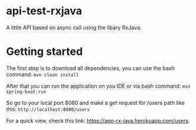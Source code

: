 # api-test-rxjava
A little API based on async call using the libary RxJava.
# Getting started
The first step is to download all dependencies, you can use the bash command: 
```mvn clean install```


After that you can run the application on you IDE or via bash command:
```mvn spring-boot:run```


So go to your local port 8080 and make a get request for /users path like this:
```http://localhost:8080/users```


For a quick view, check this link: https://app-rx-java.herokuapp.com/users

